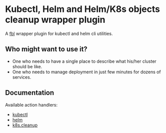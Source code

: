 # Kubectl, Helm and Helm/K8s objects cleanup wrapper plugin

A [fbl](https://www.npmjs.com/package/fbl) wrapper plugin for kubectl and helm cli utilities.

## Who might want to use it? 

- One who needs to have a single place to describe what his/her cluster should be like.
- One who needs to manage deployment in just few minutes for dozens of services.

## Documentation

Available action handlers:

- [kubectl](docs/kubectl.md)
- [helm](docs/helm.md)
- [k8s.cleanup](docs/cleanup.md)

 
